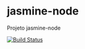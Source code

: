 # jasmine-node
Projeto jasmine-node

[![Build Status](https://travis-ci.org/fcosta3d/jasmine-node.svg?branch=master)](https://travis-ci.org/fcosta3d/jasmine-node)
